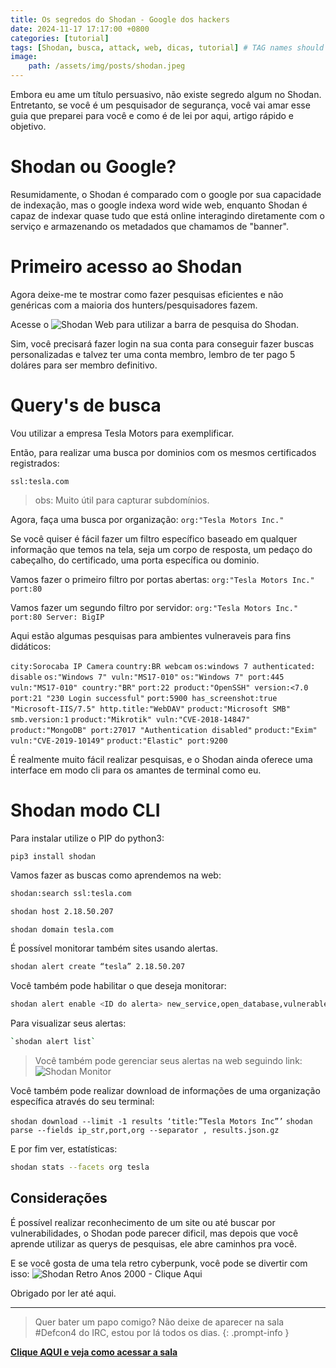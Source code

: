 ```yaml
---
title: Os segredos do Shodan - Google dos hackers
date: 2024-11-17 17:17:00 +0800
categories: [tutorial]
tags: [Shodan, busca, attack, web, dicas, tutorial] # TAG names should always be lowercase
image:
    path: /assets/img/posts/shodan.jpeg
---
```


Embora eu ame um título persuasivo, não existe segredo algum no Shodan. Entretanto, se você é um pesquisador de segurança, você vai amar esse guia que preparei para você e como é de lei por aqui, artigo rápido e objetivo.

# Shodan ou Google?

Resumidamente, o Shodan é comparado com o google por sua capacidade de indexação, mas o google indexa word wide web, enquanto Shodan é capaz de indexar quase tudo que está online interagindo diretamente com o serviço e armazenando os metadados que chamamos de "banner".

# Primeiro acesso ao Shodan

Agora deixe-me te mostrar como fazer pesquisas eficientes e não genéricas com a maioria dos hunters/pesquisadores fazem.

Acesse o ![Shodan Web](https://account.shodan.io/login?continue=http%3A%2F%2Fwww.shodan.io%2Fdashboard) para utilizar a barra de pesquisa do Shodan.

Sim, você precisará fazer login na sua conta para conseguir fazer buscas personalizadas e talvez ter uma conta membro, lembro de ter pago 5 doláres para ser membro definitivo.

# Query's de busca

Vou utilizar a empresa Tesla Motors para exemplificar.

Então, para realizar uma busca por dominios com os mesmos certificados registrados:

`ssl:tesla.com`

> obs: Muito útil para capturar subdomínios.

Agora, faça uma busca por organização:
`org:"Tesla Motors Inc."`

Se você quiser é fácil fazer um filtro específico baseado em qualquer informação que temos na tela, seja um corpo de resposta, um pedaço do cabeçalho, do certificado, uma porta específica ou dominio.

Vamos fazer o primeiro filtro por portas abertas:
`org:"Tesla Motors Inc." port:80`

Vamos fazer um segundo filtro por servidor:
`org:"Tesla Motors Inc." port:80 Server: BigIP`

Aqui estão algumas pesquisas para ambientes vulneraveis para fins didáticos:

`city:Sorocaba IP Camera`
`country:BR webcam`
`os:windows 7 authenticated: disable`
`os:"Windows 7" vuln:"MS17-010"`
`os:"Windows 7" port:445 vuln:"MS17-010" country:"BR"`
`port:22 product:"OpenSSH" version:<7.0`
`port:21 "230 Login successful"`
`port:5900 has_screenshot:true`
`"Microsoft-IIS/7.5" http.title:"WebDAV"`
`product:"Microsoft SMB" smb.version:1`
`product:"Mikrotik" vuln:"CVE-2018-14847"`
`product:"MongoDB" port:27017 "Authentication disabled"`
`product:"Exim" vuln:"CVE-2019-10149"`
`product:"Elastic" port:9200`

É realmente muito fácil realizar pesquisas, e o Shodan ainda oferece uma interface em modo cli para os amantes de terminal como eu.

# Shodan modo CLI

Para instalar utilize o PIP do python3:

`pip3 install shodan`

Vamos fazer as buscas como aprendemos na web:

```bash
shodan:search ssl:tesla.com
```

```bash
shodan host 2.18.50.207
```

```bash
shodan domain tesla.com
```

É possível monitorar também sites usando alertas.

```bash
shodan alert create “tesla” 2.18.50.207
```

Você também pode habilitar o que deseja monitorar:

```bash
shodan alert enable <ID do alerta> new_service,open_database,vulnerable,ssl_expired,internet_scanner,uncommon
```

Para visualizar seus alertas:
```bash
`shodan alert list`
```

> Você também pode gerenciar seus alertas na web seguindo link: ![Shodan Monitor](https://monitor.shodan.io/dashboard)


Você também pode realizar download de informações de uma organização específica através do seu terminal:

`shodan download --limit -1 results ‘title:”Tesla Motors Inc”’`
`shodan parse --fields ip_str,port,org --separator , results.json.gz`

E por fim ver, estatísticas:

```bash
shodan stats --facets org tesla
```

## Considerações

É possível realizar reconhecimento de um site ou até buscar por vulnerabilidades, o Shodan pode parecer dificil, mas depois que você aprende utilizar as querys de pesquisas, ele abre caminhos pra você.

E se você gosta de uma tela retro cyberpunk, você pode se divertir com isso: ![Shodan Retro Anos 2000 - Clique Aqui](https://2000.shodan.io)

Obrigado por ler até aqui.

---

> Quer bater um papo comigo? Não deixe de aparecer na sala #Defcon4 do IRC, estou por lá todos os dias.
{: .prompt-info }

[**Clique AQUI e veja como acessar a sala**](/posts/fale-comigo-canal-irc/)

